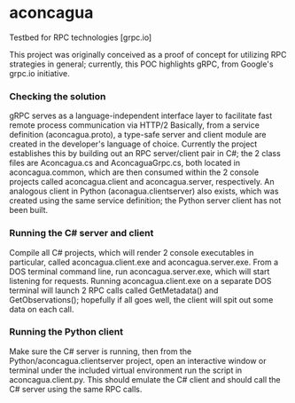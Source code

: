 # aconcagua
Testbed for RPC technologies [grpc.io]

This project was originally conceived as a proof of concept for utilizing RPC strategies in general; currently, this POC highlights gRPC, from Google's grpc.io initiative. 

### Checking the solution
gRPC serves as a language-independent interface layer to facilitate fast remote process communication via HTTP/2 Basically, from a service definition (aconcagua.proto), a type-safe server and client module are created in the developer's language of choice. Currently the project establishes this by building out an RPC server/client pair in C#; the 2 class files are Aconcagua.cs and AconcaguaGrpc.cs, both located in aconcagua.common, which are then consumed within the 2 console projects called aconcagua.client and aconcagua.server, respectively. An analogous client in Python (aconagua.clientserver) also exists, which was created using the same service definition; the Python server client has not been built.

### Running the C# server and client
Compile all C# projects, which will render 2 console executables in particular, called aconcagua.client.exe and aconcagua.server.exe. From a DOS terminal command line, run aconcagua.server.exe, which will start listening for requests. Running aconcagua.client.exe on a separate DOS terminal will launch 2 RPC calls called GetMetadata() and GetObservations(); hopefully if all goes well, the client will spit out some data on each call. 

### Running the Python client
Make sure the C# server is running, then from the Python/aconcagua.clientserver project, open an interactive window or terminal under the included virtual environment run the script in aconcagua.client.py. This should emulate the C# client and should call the C# server using the same RPC calls.
